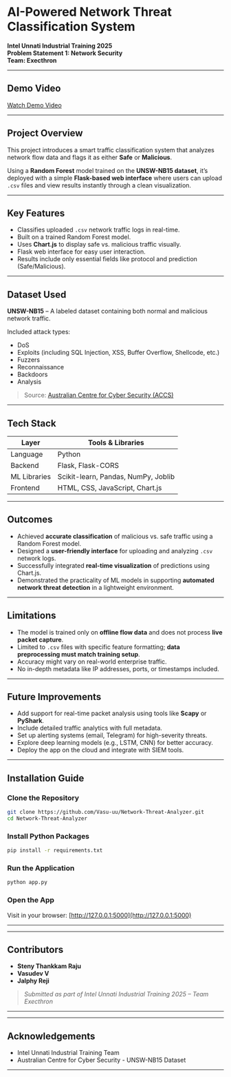 # AI-Powered Network Threat Classification System

**Intel Unnati Industrial Training 2025**  
**Problem Statement 1: Network Security**  
**Team: Execthron**

---

## Demo Video

 [Watch Demo Video](https://drive.google.com/file/d/1SIK_kruyaB2uLdFsY7iY5bJJZ7SaKgWz/view?usp=drivesdk)

---

##  Project Overview

This project introduces a smart traffic classification system that analyzes network flow data and flags it as either **Safe** or **Malicious**.

Using a **Random Forest** model trained on the **UNSW-NB15 dataset**, it’s deployed with a simple **Flask-based web interface** where users can upload `.csv` files and view results instantly through a clean visualization.

---

##  Key Features

-  Classifies uploaded `.csv` network traffic logs in real-time.
-  Built on a trained Random Forest model.  
-  Uses **Chart.js** to display safe vs. malicious traffic visually. 
-  Flask web interface for easy user interaction. 
-  Results include only essential fields like protocol and prediction (Safe/Malicious).

---

## Dataset Used

**UNSW-NB15** – A labeled dataset containing both normal and malicious network traffic.

Included attack types:

- DoS
- Exploits  (including SQL Injection, XSS, Buffer Overflow, Shellcode, etc.)
- Fuzzers
- Reconnaissance
- Backdoors
- Analysis

> Source: [Australian Centre for Cyber Security (ACCS)](https://www.unsw.adfa.edu.au/australian-centre-for-cyber-security/cybersecurity/ADFA-NB15-Datasets/)

---

##  Tech Stack

| Layer        | Tools & Libraries                    |
| ------------ | ------------------------------------ |
| Language     | Python                               |
| Backend      | Flask, Flask-CORS                    |
| ML Libraries | Scikit-learn, Pandas, NumPy, Joblib  |
| Frontend     | HTML, CSS, JavaScript, Chart.js      |

---

## Outcomes

- Achieved **accurate classification** of malicious vs. safe traffic using a Random Forest model.
- Designed a **user-friendly interface** for uploading and analyzing `.csv` network logs.
- Successfully integrated **real-time visualization** of predictions using Chart.js.
- Demonstrated the practicality of ML models in supporting **automated network threat detection** in a lightweight environment.


---

## Limitations

- The model is trained only on **offline flow data** and does not process **live packet capture**. 
- Limited to `.csv` files with specific feature formatting; **data preprocessing must match training setup**.  
- Accuracy might vary on real-world enterprise traffic.
- No in-depth metadata like IP addresses, ports, or timestamps included.

---

##  Future Improvements

- Add support for real-time packet analysis using tools like **Scapy** or **PyShark**. 
- Include detailed traffic analytics with full metadata.
- Set up alerting systems (email, Telegram) for high-severity threats. 
- Explore deep learning models (e.g., LSTM, CNN) for better accuracy. 
- Deploy the app on the cloud and integrate with SIEM tools.

---


##  Installation Guide

### Clone the Repository

```bash
git clone https://github.com/Vasu-uu/Network-Threat-Analyzer.git
cd Network-Threat-Analyzer
```

### Install Python Packages

```bash
pip install -r requirements.txt
```

### Run the Application

```bash
python app.py
```

### Open the App

Visit in your browser:
[http://127.0.0.1:5000](http://127.0.0.1:5000)

---

---

## Contributors

* **Steny Thankkam Raju**
* **Vasudev V**
* **Jalphy Reji**

> *Submitted as part of Intel Unnati Industrial Training 2025 – Team Execthron*

---

---

## Acknowledgements

* Intel Unnati Industrial Training Team
* Australian Centre for Cyber Security - UNSW-NB15 Dataset

--- 
